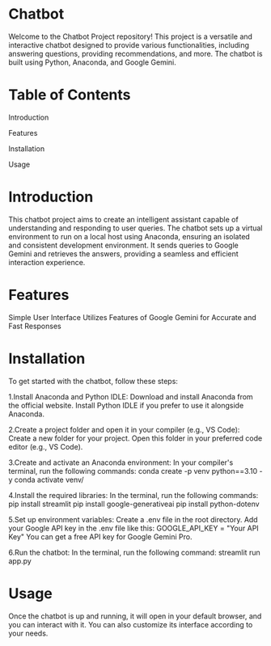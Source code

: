 # Chatbot
Welcome to the Chatbot Project repository! This project is a versatile and interactive chatbot designed to provide various functionalities, including answering questions, providing recommendations, and more. The chatbot is built using Python, Anaconda, and Google Gemini.

# Table of Contents
Introduction

Features

Installation

Usage

# Introduction
This chatbot project aims to create an intelligent assistant capable of understanding and responding to user queries. The chatbot sets up a virtual environment to run on a local host using Anaconda, ensuring an isolated and consistent development environment. It sends queries to Google Gemini and retrieves the answers, providing a seamless and efficient interaction experience.

# Features
Simple User Interface
Utilizes Features of Google Gemini for Accurate and Fast Responses

# Installation
To get started with the chatbot, follow these steps:

1.Install Anaconda and Python IDLE:
Download and install Anaconda from the official website.
Install Python IDLE if you prefer to use it alongside Anaconda.

2.Create a project folder and open it in your compiler (e.g., VS Code):
Create a new folder for your project.
Open this folder in your preferred code editor (e.g., VS Code).

3.Create and activate an Anaconda environment:
In your compiler's terminal, run the following commands:
conda create -p venv python==3.10 -y
conda activate venv/

4.Install the required libraries:
In the terminal, run the following commands:
pip install streamlit 
pip install google-generativeai 
pip install python-dotenv

5.Set up environment variables:
Create a .env file in the root directory.
Add your Google API key in the .env file like this:
GOOGLE_API_KEY = "Your API Key"
You can get a free API key for Google Gemini Pro.

6.Run the chatbot:
In the terminal, run the following command:
streamlit run app.py

# Usage
Once the chatbot is up and running, it will open in your default browser, and you can interact with it. You can also customize its interface according to your needs.
